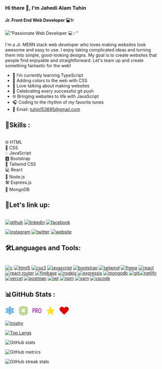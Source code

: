 ### Hi there 👋, I'm Jahedi Alam Tuhin
#### Jr. Front End Web Developer 💻✨
!["Passionate Web Developer 💻✨"](https://i.ibb.co/fv2FXW9/C2.png)

I'm a Jr. MERN stack web developer who loves making websites look awesome and easy to use. I enjoy taking complicated ideas and turning them into simple, good-looking designs. My goal is to create websites that people find enjoyable and straightforward. Let's team up and create something fantastic for the web!

- 🌱 I’m currently learning TypeScript
- 🌈 Adding colors to the web with CSS
- 💬 Love talking about making websites
- 🎉 Celebrating every successful git push
- 🌐 Bringing websites to life with JavaScript
- 🎧 Coding to the rhythm of my favorite tunes
- 📧 Email: tuhin153695@gmail.com

<b><h2>🚀Skills :</h2></b>  
🌐 HTML </br>
🎨 CSS </br>
💡 JavaScript </br>
🅱️ Bootstrap </br>
🌈 Tailwind CSS </br>
💻 React </br>
🚀 Node.js </br>
🛠️ Express.js </br>
🍃 MongoDB

<b><h2>🔗Let's link up:</h2></b>   
[<img src='https://i.ibb.co/85Mwd2s/github.png' alt='github' height='30'>](https://github.com/tuhin360)  [<img src='https://i.ibb.co/WVZfmm9/logo-hero-removebg-preview.png' alt='linkedin' height='30'>](https://www.linkedin.com/in/jahedi-alam-tuhin-a90289261/)  [<img src='https://i.ibb.co/w6w3GZj/facebook.png' alt='facebook' height='30'>](https://www.facebook.com/jahediAlamTuhin) 

[<img src='https://i.ibb.co/j4YJkB4/instagram.png' alt='instagram' height='30'>](https://www.instagram.com/______tuhin________/)  [<img src='https://i.ibb.co/4ZhFG4f/twitter.png' alt='twitter' height='30' >](https://twitter.com/ja_tuhin)  [<img src='https://i.ibb.co/qrX62pc/portfolio2.png' alt='website' height='30'>](https://i.ibb.co/qrX62pc/portfolio2.png)  

<b><h2>🛠️Languages and Tools:</h2></b>  
[<img src='https://i.ibb.co/ggBdVMb/c-programming.jpg' alt='c' height='30'>](https://i.ibb.co/ggBdVMb/c-programming.jpg) [<img src='https://i.ibb.co/0JmGR6k/html5.png' alt='html5' height='30'>](https://i.ibb.co/0JmGR6k/html5.png)  [<img src='https://i.ibb.co/ZMfTYTZ/css3.png' alt='css3' height='30'>](https://i.ibb.co/ZMfTYTZ/css3.png)  [<img src='https://i.ibb.co/j3vtXWZ/javascript.png' alt='javascript' height='30'>](https://i.ibb.co/j3vtXWZ/javascript.png) [<img src='https://i.ibb.co/f9VdRMv/bootstrap.png' alt='bootstrap' height='30'>](https://i.ibb.co/f9VdRMv/bootstrap.png)  [<img src='https://i.ibb.co/2qGppp7/tailwind.png' alt='tailwind' height='30'>](https://i.ibb.co/2qGppp7/tailwind.png)  [<img src='https://i.ibb.co/jHR60gz/figma.png' alt='figma' height='30'>](https://i.ibb.co/jHR60gz/figma.png) [<img src='https://i.ibb.co/fM81ZnX/react.png' alt='react' height='30'>](https://i.ibb.co/fM81ZnX/react.png) [<img src='https://i.ibb.co/VHzWRLb/react-router.png' alt='react router' height='30'>](https://i.ibb.co/VHzWRLb/react-router.png) [<img src='https://i.ibb.co/vL3yPrq/firebase.png' alt='firebase' height='30'>](https://i.ibb.co/vL3yPrq/firebase.png) [<img src='https://i.ibb.co/k54FdWJ/nodejs.png' alt='nodejs' height='30'>](https://i.ibb.co/k54FdWJ/nodejs.png) [<img src='https://i.ibb.co/rbcPJqr/expressjs.png' alt='expressjs' height='30'>](https://i.ibb.co/rbcPJqr/expressjs.png) [<img src='https://i.ibb.co/0MhQwhm/mongodb.png' alt='mongodb' height='30'>](https://i.ibb.co/0MhQwhm/mongodb.png) [<img src='https://i.ibb.co/nmvnJ5V/git.png' alt='git' height='30'>](https://i.ibb.co/nmvnJ5V/git.png)[<img src='https://i.ibb.co/2jVsLZK/netlify.png' alt='netlify' height='30'>](https://i.ibb.co/2jVsLZK/netlify.png) [<img src='https://i.ibb.co/gFcFTHb/vercel.png' alt='vercel' height='30'>](https://i.ibb.co/gFcFTHb/vercel.png) [<img src='https://i.ibb.co/RP42sNw/postman.png' alt='postman' height='30'>](https://i.ibb.co/RP42sNw/postman.png) [<img src='https://i.ibb.co/W004snn/jwt.png' alt='jwt' height='30'>](https://i.ibb.co/W004snn/jwt.png) [<img src='https://i.ibb.co/fSGWQn3/npm.png' alt='npm' height='30'>](https://i.ibb.co/fSGWQn3/npm.png) [<img src='https://i.ibb.co/0c8yqsX/yarn.png' alt='yarn' height='30'>](https://i.ibb.co/0c8yqsX/yarn.png) [<img src='https://i.ibb.co/4PbXJq6/vscode.png' alt='vscode' height='30'>](https://i.ibb.co/4PbXJq6/vscode.png) 

<b><h2>📊GitHub Stats :</h2></b> 

<a href='https://archiveprogram.github.com/'><img src='https://raw.githubusercontent.com/acervenky/animated-github-badges/master/assets/acbadge.gif' width='30' height='30'></a> <a href='https://docs.github.com/en/developers'><img src='https://raw.githubusercontent.com/acervenky/animated-github-badges/master/assets/devbadge.gif' width='30' height='30'></a> <a href='https://github.com/pricing'><img src='https://raw.githubusercontent.com/acervenky/animated-github-badges/master/assets/pro.gif' width='30' height='30'></a> <a href='https://stars.github.com/'><img src='https://raw.githubusercontent.com/acervenky/animated-github-badges/master/assets/starbadge.gif' width='30' height='30'></a> <a href='https://docs.github.com/en/github/supporting-the-open-source-community-with-github-sponsors'><img src='https://raw.githubusercontent.com/acervenky/animated-github-badges/master/assets/sponsorbadge.gif' width='30' height='30'></a> 

[![trophy](https://github-profile-trophy.vercel.app/?username=tuhin360)](https://github.com/ryo-ma/github-profile-trophy)

[![Top Langs](https://github-readme-stats.vercel.app/api/top-langs/?username=tuhin360)](https://github.com/anuraghazra/github-readme-stats)

![GitHub stats](https://github-readme-stats.vercel.app/api?username=tuhin360&show_icons=true)  

![GitHub metrics](https://metrics.lecoq.io/tuhin360)  

![GitHub streak stats](https://streak-stats.demolab.com/?user=tuhin360)  

